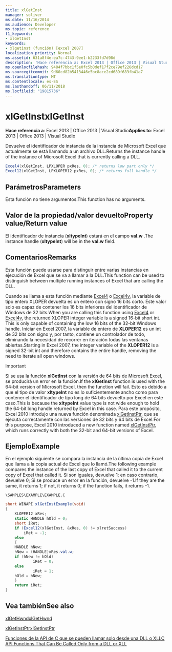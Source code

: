 ```yaml
---
title: xlGetInst
manager: soliver
ms.date: 11/16/2014
ms.audience: Developer
ms.topic: reference
f1_keywords:
- xlGetInst
keywords:
- xlgetinst (función) [excel 2007]
localization_priority: Normal
ms.assetid: 631a8f4e-ea7c-4743-9ee1-b2233fd7d98d
description: 'Hace referencia a: Excel 2013 | Office 2013 | Visual Studio'
ms.openlocfilehash: 9484f7bbc1f5e0fc5b0def17f2ce79ef226dcd17
ms.sourcegitcommit: 9d60cd82b5413446e5bc8ace2cd689f683fb41a7
ms.translationtype: MT
ms.contentlocale: es-ES
ms.lasthandoff: 06/11/2018
ms.locfileid: "19815736"
---
```

# <a name="xlgetinst"></a><span data-ttu-id="5a3ac-104">xlGetInst</span><span class="sxs-lookup"><span data-stu-id="5a3ac-104">xlGetInst</span></span>

 <span data-ttu-id="5a3ac-105">**Hace referencia a**: Excel 2013 | Office 2013 | Visual Studio</span><span class="sxs-lookup"><span data-stu-id="5a3ac-105">**Applies to**: Excel 2013 | Office 2013 | Visual Studio</span></span> 
  
<span data-ttu-id="5a3ac-106">Devuelve el identificador de instancia de la instancia de Microsoft Excel que actualmente se está llamando a un archivo DLL.</span><span class="sxs-lookup"><span data-stu-id="5a3ac-106">Returns the instance handle of the instance of Microsoft Excel that is currently calling a DLL.</span></span>
  
```cs
Excel4(xlGetInst, LPXLOPER pxRes, 0); /* returns low part only */
Excel12(xlGetInst, LPXLOPER12 pxRes, 0); /* returns full handle */
```

## <a name="parameters"></a><span data-ttu-id="5a3ac-107">Parámetros</span><span class="sxs-lookup"><span data-stu-id="5a3ac-107">Parameters</span></span>

<span data-ttu-id="5a3ac-108">Esta función no tiene argumentos.</span><span class="sxs-lookup"><span data-stu-id="5a3ac-108">This function has no arguments.</span></span>
  
## <a name="property-valuereturn-value"></a><span data-ttu-id="5a3ac-109">Valor de la propiedad/valor devuelto</span><span class="sxs-lookup"><span data-stu-id="5a3ac-109">Property value/Return value</span></span>

<span data-ttu-id="5a3ac-110">El identificador de instancia (**xltypeInt**) estará en el campo **val.w** .</span><span class="sxs-lookup"><span data-stu-id="5a3ac-110">The instance handle (**xltypeInt**) will be in the **val.w** field.</span></span> 
  
## <a name="remarks"></a><span data-ttu-id="5a3ac-111">Comentarios</span><span class="sxs-lookup"><span data-stu-id="5a3ac-111">Remarks</span></span>

<span data-ttu-id="5a3ac-112">Esta función puede usarse para distinguir entre varias instancias en ejecución de Excel que se va a llamar a la DLL.</span><span class="sxs-lookup"><span data-stu-id="5a3ac-112">This function can be used to distinguish between multiple running instances of Excel that are calling the DLL.</span></span>
  
<span data-ttu-id="5a3ac-113">Cuando se llama a esta función mediante [Excel4](excel4-excel12.md) o [Excel4v](excel4v-excel12v.md), la variable de tipo entero XLOPER devuelta es un entero con signo 16 bits corto. Este valor solo es capaz de contener los 16 bits inferiores del identificador de Windows de 32 bits.</span><span class="sxs-lookup"><span data-stu-id="5a3ac-113">When you are calling this function using [Excel4](excel4-excel12.md) or [Excel4v](excel4v-excel12v.md), the returned XLOPER integer variable is a signed 16-bit short int. This is only capable of containing the low 16 bits of the 32-bit Windows handle.</span></span> <span data-ttu-id="5a3ac-114">Iniciar en Excel 2007, la variable de entero de **XLOPER12** es un int de 32 bits con signo y, por tanto, contiene un controlador de todo, eliminando la necesidad de recorrer en iteración todas las ventanas abiertas.</span><span class="sxs-lookup"><span data-stu-id="5a3ac-114">Starting in Excel 2007, the integer variable of the **XLOPER12** is a signed 32-bit int and therefore contains the entire handle, removing the need to iterate all open windows.</span></span> 
  
> [!IMPORTANT]
> <span data-ttu-id="5a3ac-115">Si se usa la función **xlGetInst** con la versión de 64 bits de Microsoft Excel, se producirá un error en la función.</span><span class="sxs-lookup"><span data-stu-id="5a3ac-115">If the **xlGetInst** function is used with the 64-bit version of Microsoft Excel, then the function will fail.</span></span> <span data-ttu-id="5a3ac-116">Esto es debido a que el tipo de valor **xltypeInt** no es lo suficientemente ancho como para contener el identificador de tipo long de 64 bits devuelto por Excel en este caso.</span><span class="sxs-lookup"><span data-stu-id="5a3ac-116">This is because the **xltypeInt** value type is not wide enough to hold the 64-bit long handle returned by Excel in this case.</span></span> <span data-ttu-id="5a3ac-117">Para este propósito, Excel 2010 introdujo una nueva función denominada [xlGetInstPtr](xlgetinstptr.md), que se ejecuta correctamente con las versiones de 32 bits y 64 bits de Excel.</span><span class="sxs-lookup"><span data-stu-id="5a3ac-117">For this purpose, Excel 2010 introduced a new function named [xlGetInstPtr](xlgetinstptr.md), which runs correctly with both the 32-bit and 64-bit versions of Excel.</span></span> 
  
## <a name="example"></a><span data-ttu-id="5a3ac-118">Ejemplo</span><span class="sxs-lookup"><span data-stu-id="5a3ac-118">Example</span></span>

<span data-ttu-id="5a3ac-119">En el ejemplo siguiente se compara la instancia de la última copia de Excel que llama a la copia actual de Excel que lo llamó.</span><span class="sxs-lookup"><span data-stu-id="5a3ac-119">The following example compares the instance of the last copy of Excel that called it to the current copy of Excel that called it.</span></span> <span data-ttu-id="5a3ac-120">Si son iguales, devuelve 1; en caso contrario, devuelve 0; Si se produce un error en la función, devuelve -1.</span><span class="sxs-lookup"><span data-stu-id="5a3ac-120">If they are the same, it returns 1; if not, it returns 0; if the function fails, it returns -1.</span></span>
  
 `\SAMPLES\EXAMPLE\EXAMPLE.C`
  
```cs
short WINAPI xlGetInstExample(void)
{
    XLOPER12 xRes;
    static HANDLE hOld = 0;
    short iRet;
    if (Excel12(xlGetInst, &xRes, 0) != xlretSuccess)
        iRet = -1;
    else
    {
    HANDLE hNew;
    hNew = (HANDLE)xRes.val.w;
    if (hNew != hOld)
            iRet = 0;
    else
            iRet = 1;
    hOld = hNew;
    }
    return iRet;
}
```

## <a name="see-also"></a><span data-ttu-id="5a3ac-121">Vea también</span><span class="sxs-lookup"><span data-stu-id="5a3ac-121">See also</span></span>



[<span data-ttu-id="5a3ac-122">xlGetHwnd</span><span class="sxs-lookup"><span data-stu-id="5a3ac-122">xlGetHwnd</span></span>](xlgethwnd.md)
  
[<span data-ttu-id="5a3ac-123">xlGetInstPtr</span><span class="sxs-lookup"><span data-stu-id="5a3ac-123">xlGetInstPtr</span></span>](xlgetinstptr.md)


[<span data-ttu-id="5a3ac-124">Funciones de la API de C que se pueden llamar solo desde una DLL o XLL</span><span class="sxs-lookup"><span data-stu-id="5a3ac-124">C API Functions That Can Be Called Only from a DLL or XLL</span></span>](c-api-functions-that-can-be-called-only-from-a-dll-or-xll.md)


